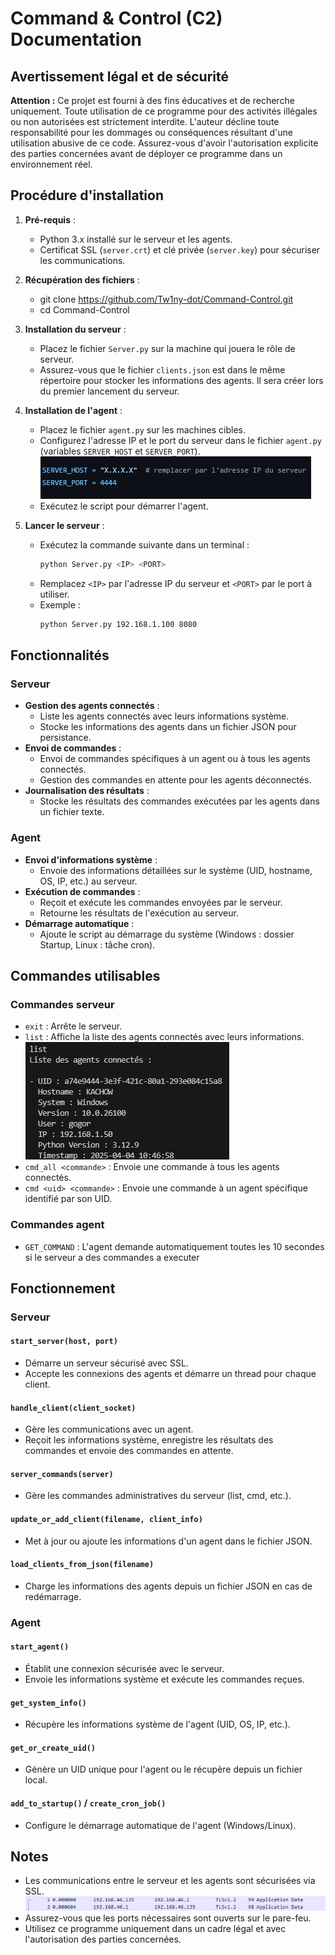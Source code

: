 # Command & Control (C2) Documentation

## Avertissement légal et de sécurité

**Attention :** Ce projet est fourni à des fins éducatives et de recherche uniquement. Toute utilisation de ce programme pour des activités illégales ou non autorisées est strictement interdite. L'auteur décline toute responsabilité pour les dommages ou conséquences résultant d'une utilisation abusive de ce code. Assurez-vous d'avoir l'autorisation explicite des parties concernées avant de déployer ce programme dans un environnement réel.

## Procédure d'installation

1. **Pré-requis** :
   - Python 3.x installé sur le serveur et les agents.
   - Certificat SSL (`server.crt`) et clé privée (`server.key`) pour sécuriser les communications.

2. **Récupération des fichiers** :
   - git clone https://github.com/Tw1ny-dot/Command-Control.git
   - cd Command-Control

3. **Installation du serveur** :
   - Placez le fichier `Server.py` sur la machine qui jouera le rôle de serveur.
   - Assurez-vous que le fichier `clients.json` est dans le même répertoire pour stocker les informations des agents. Il sera créer lors du premier lancement du serveur.

4. **Installation de l'agent** :
   - Placez le fichier `agent.py` sur les machines cibles.
   - Configurez l'adresse IP et le port du serveur dans le fichier `agent.py` (variables `SERVER_HOST` et `SERVER_PORT`).
     ![Modification des variables](variables.png)
   - Exécutez le script pour démarrer l'agent.

5. **Lancer le serveur** :
   - Exécutez la commande suivante dans un terminal :
     ```bash
     python Server.py <IP> <PORT>
     ```
   - Remplacez `<IP>` par l'adresse IP du serveur et `<PORT>` par le port à utiliser.
   - Exemple :
     ```bash
     python Server.py 192.168.1.100 8080
     ```

## Fonctionnalités

### Serveur
- **Gestion des agents connectés** :
  - Liste les agents connectés avec leurs informations système.
  - Stocke les informations des agents dans un fichier JSON pour persistance.
- **Envoi de commandes** :
  - Envoi de commandes spécifiques à un agent ou à tous les agents connectés.
  - Gestion des commandes en attente pour les agents déconnectés.
- **Journalisation des résultats** :
  - Stocke les résultats des commandes exécutées par les agents dans un fichier texte.

### Agent
- **Envoi d'informations système** :
  - Envoie des informations détaillées sur le système (UID, hostname, OS, IP, etc.) au serveur.
- **Exécution de commandes** :
  - Reçoit et exécute les commandes envoyées par le serveur.
  - Retourne les résultats de l'exécution au serveur.
- **Démarrage automatique** :
  - Ajoute le script au démarrage du système (Windows : dossier Startup, Linux : tâche cron).

## Commandes utilisables

### Commandes serveur
- `exit` : Arrête le serveur.
- `list` : Affiche la liste des agents connectés avec leurs informations.  
  ![Exemple de résultat de la commande 'list'](list.png)
- `cmd_all <commande>` : Envoie une commande à tous les agents connectés.
- `cmd <uid> <commande>` : Envoie une commande à un agent spécifique identifié par son UID.

### Commandes agent
- `GET_COMMAND` : L'agent demande automatiquement toutes les 10 secondes si le serveur a des commandes a executer

## Fonctionnement

### Serveur

#### `start_server(host, port)`
- Démarre un serveur sécurisé avec SSL.
- Accepte les connexions des agents et démarre un thread pour chaque client.

#### `handle_client(client_socket)`
- Gère les communications avec un agent.
- Reçoit les informations système, enregistre les résultats des commandes et envoie des commandes en attente.

#### `server_commands(server)`
- Gère les commandes administratives du serveur (list, cmd, etc.).

#### `update_or_add_client(filename, client_info)`
- Met à jour ou ajoute les informations d'un agent dans le fichier JSON.

#### `load_clients_from_json(filename)`
- Charge les informations des agents depuis un fichier JSON en cas de redémarrage.

### Agent

#### `start_agent()`
- Établit une connexion sécurisée avec le serveur.
- Envoie les informations système et exécute les commandes reçues.

#### `get_system_info()`
- Récupère les informations système de l'agent (UID, OS, IP, etc.).

#### `get_or_create_uid()`
- Génère un UID unique pour l'agent ou le récupère depuis un fichier local.

#### `add_to_startup()` / `create_cron_job()`
- Configure le démarrage automatique de l'agent (Windows/Linux).

## Notes
- Les communications entre le serveur et les agents sont sécurisées via SSL.  
  ![Illustration des échanges chiffrés](tls.png)
- Assurez-vous que les ports nécessaires sont ouverts sur le pare-feu.
- Utilisez ce programme uniquement dans un cadre légal et avec l'autorisation des parties concernées.
